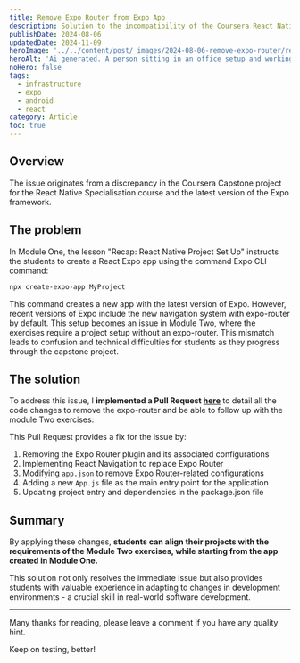 ```yaml
---
title: Remove Expo Router from Expo App
description: Solution to the incompatibility of the Coursera React Native Specialisation capstone project with the latest versions of the Expo framework.
publishDate: 2024-08-06
updatedDate: 2024-11-09
heroImage: '../../content/post/_images/2024-08-06-remove-expo-router/remove-expo-rotuer-post.png'
heroAlt: 'Ai generated. A person sitting in an office setup and working with computers on a desk.'
noHero: false
tags:
  - infrastructure
  - expo
  - android
  - react
category: Article
toc: true
---
```


## Overview

The issue originates from a discrepancy in the Coursera Capstone project for the React Native Specialisation course and the latest version of the Expo framework.

## The problem
In Module One, the lesson "Recap: React Native Project Set Up" instructs the students to create a React Expo app using the command Expo CLI command:

```bash
npx create-expo-app MyProject
```

This command creates a new app with the latest version of Expo. However, recent versions of Expo include the new navigation system with expo-router by default. This setup becomes an issue in Module Two, where the exercises require a project setup without an expo-router. This mismatch leads to confusion and technical difficulties for students as they progress through the capstone project.

## The solution
To address this issue, I **implemented a Pull Request [here](https://github.com/marcitqualab/react-native-coursera/pull/1/files)** to detail all the code changes to remove the expo-router and be able to follow up with the module Two exercises:


This Pull Request provides a fix for the issue by:
1. Removing the Expo Router plugin and its associated configurations
2. Implementing React Navigation to replace Expo Router
3. Modifying `app.json` to remove Expo Router-related configurations
4. Adding a new `App.js` file as the main entry point for the application
5. Updating project entry and dependencies in the package.json file


## Summary
By applying these changes, **students can align their projects with the requirements of the Module Two exercises, while starting from the app created in Module One.**

This solution not only resolves the immediate issue but also provides students with valuable experience in adapting to changes in development environments - a crucial skill in real-world software development.

------
Many thanks for reading, please leave a comment if you have any quality hint.

Keep on testing, better!
